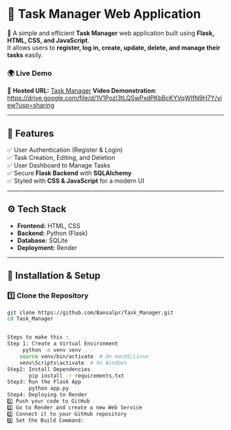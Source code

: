 # 📝 Task Manager Web Application

🚀 A simple and efficient **Task Manager** web application built using **Flask, HTML, CSS, and JavaScript**.  
It allows users to **register, log in, create, update, delete, and manage their tasks** easily.  

### 🌍 **Live Demo**  
🔗 **Hosted URL:** [Task Manager](https://task-manager-wa85.onrender.com)
    **Video Demonstration**: https://drive.google.com/file/d/1V1Pozl3tLQSwPxdPKbBcKYVqWIfN9H7Y/view?usp=sharing

---

## 📌 Features
✅ User Authentication (Register & Login)  
✅ Task Creation, Editing, and Deletion  
✅ User Dashboard to Manage Tasks  
✅ Secure **Flask Backend** with **SQLAlchemy**  
✅ Styled with **CSS & JavaScript** for a modern UI  

---

## ⚙️ **Tech Stack**
- **Frontend:** HTML, CSS
- **Backend:** Python (Flask)  
- **Database:** SQLite  
- **Deployment:** Render  

---

## 🔧 **Installation & Setup**  

### 1️⃣ **Clone the Repository**
```bash
git clone https://github.com/Bansalpr/Task_Manager.git
cd Task_Manager


Steps to make this :
Step 1: Create a Virtual Environment
     python -m venv venv
    source venv/bin/activate  # On macOS/Linux
    venv\Scripts\activate  # On Windows
Step2: Install Dependencies
       pip install -r requirements.txt
Step3: Run the Flask App
       python app.py
Step4: Deploying to Render
1️⃣ Push your code to GitHub
2️⃣ Go to Render and create a new Web Service
3️⃣ Connect it to your GitHub repository
4️⃣ Set the Build Command:

